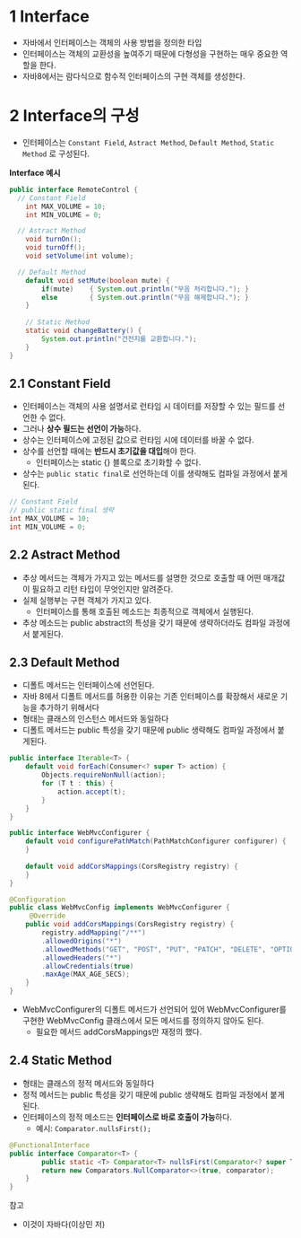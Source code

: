 # 1 Interface

* 자바에서 인터페이스는 객체의 사용 방법을 정의한 타입
* 인터페이스는 객체의 교환성을 높여주기 때문에 다형성을 구현하는 매우 중요한 역할을 한다.
* 자바8에서는 람다식으로 함수적 인터페이스의 구현 객체를 생성한다.

# 2 Interface의 구성

* 인터페이스는 `Constant Field`, `Astract Method`, `Default Method`, `Static Method` 로 구성된다.

**Interface 예시**

```java
public interface RemoteControl {
  // Constant Field
	int MAX_VOLUME = 10;
	int MIN_VOLUME = 0;

  // Astract Method
	void turnOn();
	void turnOff();
	void setVolume(int volume);

  // Default Method
	default void setMute(boolean mute) {
		if(mute)	{ System.out.println("무음 처리합니다."); }
		else		{ System.out.println("무음 해제합니다."); }
	}
	
	// Static Method
	static void changeBattery() {
		System.out.println("건전지를 교환합니다.");
	}
}
```



## 2.1 Constant Field

* 인터페이스는 객체의 사용 설명서로 런타임 시 데이터를 저장할 수 있는 필드를 선언한 수 없다.
* 그러나 **상수 필드는 선언이 가능**하다.
* 상수는 인터페이스에 고정된 값으로 런타임 시에 데이터를 바꿀 수 없다.
* 상수를 선언할 때에는 **반드시 초기값을 대입**해야 한다.
  * 인터페이스는 static {} 블록으로 초기화할 수 없다.
* 상수는 `public static final`로 선언하는데 이를 생략해도 컴파일 과정에서 붙게 된다.

```java
// Constant Field
// public static final 생략
int MAX_VOLUME = 10;
int MIN_VOLUME = 0;
```





## 2.2 Astract Method

* 추상 메서드는 객체가 가지고 있는 메서드를 설명한 것으로 호출할 때 어떤 매개값이 필요하고 리턴 타입이 무엇인지만 알려준다.
* 실제 실행부는 구현 객체가 가지고 있다.
  * 인터페이스를 통해 호출된 메소드는 최종적으로 객체에서 실행된다.
* 추상 메소드는 public abstract의 특성을 갖기 때문에 생략하더라도 컴파일 과정에서 붙게된다.



## 2.3 Default Method

* 디폴트 메서드는 인터페이스에 선언된다.
* 자바 8에서 디폴트 메서드를 허용한 이유는 기존 인터페이스를 확장해서 새로운 기능을 추가하기 위해서다
* 형태는 클래스의 인스턴스 메서드와 동일하다
* 디폴트 메서드는 public 특성을 갖기 때문에 public 생략해도 컴파일 과정에서 붙게된다.

```java
public interface Iterable<T> {
    default void forEach(Consumer<? super T> action) {
        Objects.requireNonNull(action);
        for (T t : this) {
            action.accept(t);
        }
    }
}
```

```java
public interface WebMvcConfigurer {
	default void configurePathMatch(PathMatchConfigurer configurer) {
	}
    
	default void addCorsMappings(CorsRegistry registry) {
	}
}

@Configuration
public class WebMvcConfig implements WebMvcConfigurer {
     @Override
    public void addCorsMappings(CorsRegistry registry) {
        registry.addMapping("/**")
        .allowedOrigins("*")
        .allowedMethods("GET", "POST", "PUT", "PATCH", "DELETE", "OPTIONS")
        .allowedHeaders("*")
        .allowCredentials(true)
        .maxAge(MAX_AGE_SECS);
    }
}
```

* WebMvcConfigurer의 디폴트 메서드가 선언되어 있어 WebMvcConfigurer를 구현한 WebMvcConfig 클래스에서 모든 메서드를 정의하지 않아도 된다.
  * 필요한 메서드 addCorsMappings만 재정의 했다.



## 2.4 Static Method

* 형태는 클래스의 정적 메서드와 동일하다
* 정적 메서드는 public 특성을 갖기 때문에 public 생략해도 컴파일 과정에서 붙게된다.
* 인터페이스의 정적 메소드는 **인터페이스로 바로 호출이 가능**하다.
  * 예시: `Comparator.nullsFirst();`

```java
@FunctionalInterface
public interface Comparator<T> {
        public static <T> Comparator<T> nullsFirst(Comparator<? super T> comparator) {
        return new Comparators.NullComparator<>(true, comparator);
    }
}
```



참고

* 이것이 자바다(이상민 저)
